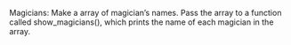 Magicians: Make a array of magician’s names. Pass the array to a function called show_magicians(), 
which prints the name of each magician in the array.

